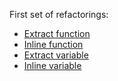 First set of refactorings:

- [Extract function](./extract_function/)
- [Inline function](./inline_function/)
- [Extract variable](./extract_variable/)
- [Inline variable](./inline_variable/)
